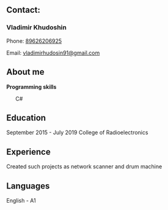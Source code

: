 <!DOCTYPE html>
<html>
	<head>
		<title> Vladimir's CV</title>
		<meta charset="utf-8">
	</head>
	<body>
		<h2>Contact:</h2>
		<h3>Vladimir Khudoshin</h3>
		<p>Phone: <a href="tel: 89626206925">89626206925</a></p>
		<p>Email: <a href="mailto: vladimirhudosin91@gmail.com">vladimirhudosin91@gmail.com</a></p>
		<h2>About me</h2>
		<b>Programming skills</b>
		<ul type="none"> 
			<li>C#</li>
		</ul>
		<h2>Education</h2>
		September 2015 - July 2019 College of Radioelectronics
		<h2>Experience</h2>
		<p>Created such projects as network scanner and drum machine</p>
		<h2>Languages</h2>
		<p>English - A1</p>
	</body>
</html>
